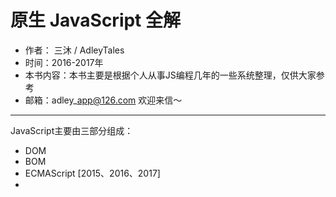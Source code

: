 # 原生 JavaScript 全解

* 作者： 三沐 / AdleyTales
* 时间：2016-2017年
* 本书内容：本书主要是根据个人从事JS编程几年的一些系统整理，仅供大家参考
* 邮箱：adley\_app@126.com  欢迎来信～

---

JavaScript主要由三部分组成：

* DOM
* BOM
* ECMAScript \[2015、2016、2017\]
* 


